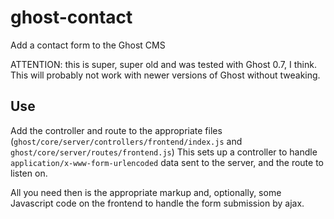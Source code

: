 # ghost-contact
Add a contact form to the Ghost CMS

ATTENTION: this is super, super old and was tested with Ghost 0.7, I think. This will probably not work with newer versions of Ghost without tweaking.

## Use
Add the controller and route to the appropriate files (`ghost/core/server/controllers/frontend/index.js` and `ghost/core/server/routes/frontend.js`)
This sets up a controller to handle `application/x-www-form-urlencoded` data sent to the server, and the route to listen on.

All you need then is the appropriate markup and, optionally, some Javascript code on the frontend to handle the form submission by ajax.
